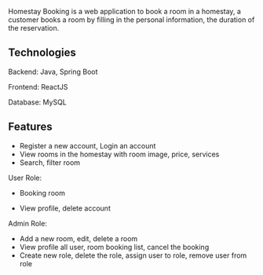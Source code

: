 Homestay Booking is a web application to book a room in a homestay, a customer books a room by filling in the personal information, the duration of the reservation.

## Technologies
Backend: 
Java, Spring Boot

Frontend: ReactJS

Database: MySQL





## Features

+ Register a new account, Login an account
+ View rooms in the homestay with room image, price, services
+ Search, filter room

User Role:

+ Booking room

+ View profile, delete account

Admin Role: 
+ Add a new room, edit, delete a room
+ View profile all user, room booking list, cancel the booking 
+ Create new role, delete the role, assign user to role, remove user from role
